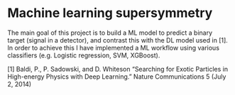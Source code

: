 # Machine learning supersymmetry

The main goal of this project is to build a ML model to predict a binary target (signal in a detector), and contrast this with the DL model used in [1]. In order to achieve this I have implemented a ML workflow using various classifiers (e.g. Logistic regression, SVM, XGBoost).


[1] Baldi, P., P. Sadowski, and D. Whiteson “Searching for Exotic Particles in High-energy Physics with Deep Learning.” Nature Communications 5 (July 2, 2014) 

